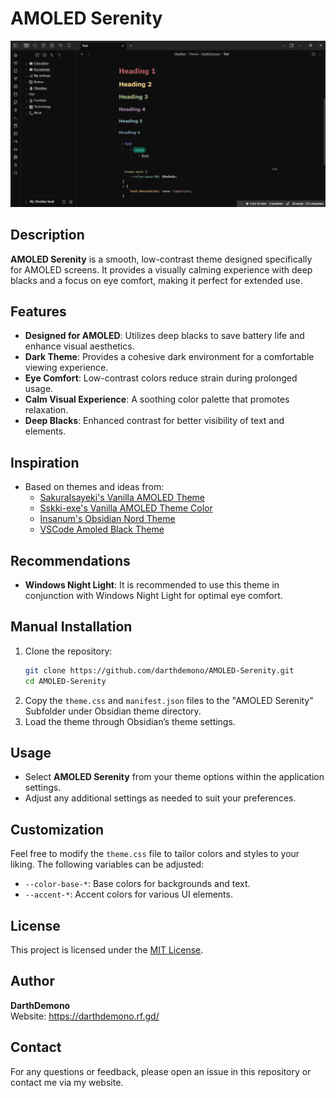 # AMOLED Serenity

![AMOLED Serenity](AMOLED-Serenity.png)

## Description
**AMOLED Serenity** is a smooth, low-contrast theme designed specifically for AMOLED screens. It provides a visually calming experience with deep blacks and a focus on eye comfort, making it perfect for extended use.

## Features
- **Designed for AMOLED**: Utilizes deep blacks to save battery life and enhance visual aesthetics.
- **Dark Theme**: Provides a cohesive dark environment for a comfortable viewing experience.
- **Eye Comfort**: Low-contrast colors reduce strain during prolonged usage.
- **Calm Visual Experience**: A soothing color palette that promotes relaxation.
- **Deep Blacks**: Enhanced contrast for better visibility of text and elements.

## Inspiration
- Based on themes and ideas from:
    - [SakuraIsayeki's Vanilla AMOLED Theme](https://github.com/Sskki-exe/vanilla-amoled-theme-color)
    - [Sskki-exe's Vanilla AMOLED Theme Color](https://github.com/Sskki-exe/vanilla-amoled-theme-color/)
    - [Insanum's Obsidian Nord Theme](https://github.com/insanum/obsidian_nord/)
    - [VSCode Amoled Black Theme](https://github.com/rendinjast/amoled-black)
## Recommendations
- **Windows Night Light**: It is recommended to use this theme in conjunction with Windows Night Light for optimal eye comfort.

## Manual Installation
1. Clone the repository:
    ```bash
    git clone https://github.com/darthdemono/AMOLED-Serenity.git
    cd AMOLED-Serenity
    ```
1. Copy the `theme.css` and `manifest.json` files to the "AMOLED Serenity" Subfolder under Obsidian theme directory.
2. Load the theme through Obsidian’s theme settings.

## Usage
- Select **AMOLED Serenity** from your theme options within the application settings.
- Adjust any additional settings as needed to suit your preferences.

## Customization
Feel free to modify the `theme.css` file to tailor colors and styles to your liking. The following variables can be adjusted:
- `--color-base-*`: Base colors for backgrounds and text.
- `--accent-*`: Accent colors for various UI elements.

## License
This project is licensed under the [MIT License](LICENSE).

## Author
**DarthDemono**  
Website: https://darthdemono.rf.gd/

## Contact
For any questions or feedback, please open an issue in this repository or contact me via my website.
